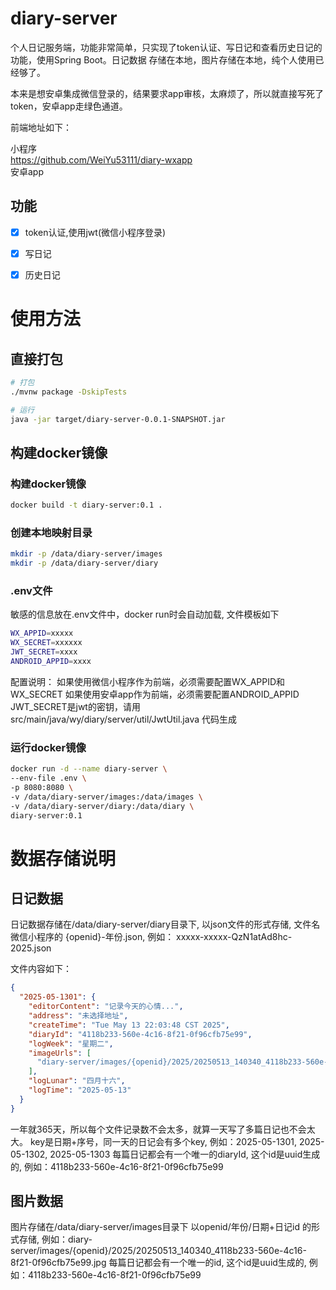 # diary-server
个人日记服务端，功能非常简单，只实现了token认证、写日记和查看历史日记的功能，使用Spring Boot。日记数据
存储在本地，图片存储在本地，纯个人使用已经够了。

本来是想安卓集成微信登录的，结果要求app审核，太麻烦了，所以就直接写死了token，安卓app走绿色通道。


前端地址如下：

小程序  
https://github.com/WeiYu53111/diary-wxapp  
安卓app  


## 功能
- [x] token认证,使用jwt(微信小程序登录)
- [x] 写日记
- [x] 历史日记


# 使用方法

## 直接打包
```bash
# 打包
./mvnw package -DskipTests

# 运行
java -jar target/diary-server-0.0.1-SNAPSHOT.jar
```

## 构建docker镜像

### 构建docker镜像
```bash
docker build -t diary-server:0.1 .
```

###  创建本地映射目录
```bash
mkdir -p /data/diary-server/images
mkdir -p /data/diary-server/diary
```

### .env文件
敏感的信息放在.env文件中，docker run时会自动加载, 文件模板如下
```bash
WX_APPID=xxxxx
WX_SECRET=xxxxxx
JWT_SECRET=xxxx
ANDROID_APPID=xxxx
```
配置说明：
如果使用微信小程序作为前端，必须需要配置WX_APPID和WX_SECRET
如果使用安卓app作为前端，必须需要配置ANDROID_APPID
JWT_SECRET是jwt的密钥，请用src/main/java/wy/diary/server/util/JwtUtil.java 代码生成

### 运行docker镜像
```bash
docker run -d --name diary-server \
--env-file .env \
-p 8080:8080 \
-v /data/diary-server/images:/data/images \
-v /data/diary-server/diary:/data/diary \
diary-server:0.1
```






# 数据存储说明

## 日记数据
日记数据存储在/data/diary-server/diary目录下, 以json文件的形式存储, 
文件名微信小程序的 {openid}-年份.json, 例如： xxxxx-xxxxx-QzN1atAd8hc-2025.json

文件内容如下：
```json
{
  "2025-05-1301": {
    "editorContent": "记录今天的心情...",
    "address": "未选择地址",
    "createTime": "Tue May 13 22:03:48 CST 2025",
    "diaryId": "4118b233-560e-4c16-8f21-0f96cfb75e99",
    "logWeek": "星期二",
    "imageUrls": [
      "diary-server/images/{openid}/2025/20250513_140340_4118b233-560e-4c16-8f21-0f96cfb75e99.jpg"
    ],
    "logLunar": "四月十六",
    "logTime": "2025-05-13"
  }
}
```
一年就365天，所以每个文件记录数不会太多，就算一天写了多篇日记也不会太大。
key是日期+序号，同一天的日记会有多个key, 例如：2025-05-1301, 2025-05-1302, 2025-05-1303
每篇日记都会有一个唯一的diaryId, 这个id是uuid生成的, 例如：4118b233-560e-4c16-8f21-0f96cfb75e99

## 图片数据
图片存储在/data/diary-server/images目录下
以openid/年份/日期+日记id 的形式存储, 例如：diary-server/images/{openid}/2025/20250513_140340_4118b233-560e-4c16-8f21-0f96cfb75e99.jpg
每篇日记都会有一个唯一的id, 这个id是uuid生成的, 例如：4118b233-560e-4c16-8f21-0f96cfb75e99





